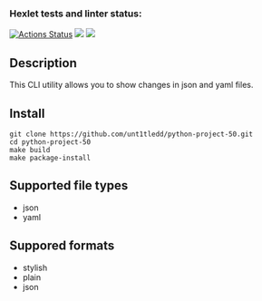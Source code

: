 ### Hexlet tests and linter status:
[![Actions Status](https://github.com/unt1tledd/python-project-50/workflows/hexlet-check/badge.svg)](https://github.com/unt1tledd/python-project-50/actions) <a href="https://codeclimate.com/github/unt1tledd/python-project-50/test_coverage"><img src="https://api.codeclimate.com/v1/badges/4eae82acd044397431cd/test_coverage" /></a> <a href="https://codeclimate.com/github/unt1tledd/python-project-50/maintainability"><img src="https://api.codeclimate.com/v1/badges/4eae82acd044397431cd/maintainability" /></a>

 <h2>Description</h2>
 This CLI utility allows you to show changes in json and yaml files.

 <h2>Install</h2>
  
  ``` 
  git clone https://github.com/unt1tledd/python-project-50.git
  cd python-project-50
  make build
  make package-install
  ```
  
## Supported file types
 - json
 - yaml

## Suppored formats
- stylish
- plain 
- json


